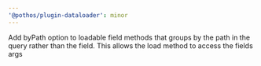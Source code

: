```yaml
---
'@pothos/plugin-dataloader': minor
---
```


Add byPath option to loadable field methods that groups by the path in the query rather than the
field. This allows the load method to access the fields args
